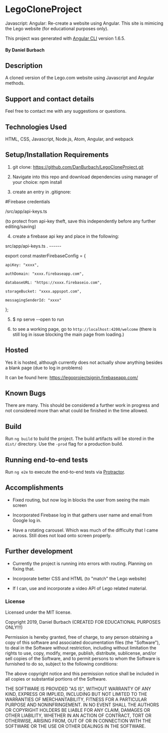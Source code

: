 # LegoCloneProject

Javascript: Angular: Re-create a website using Angular. This site is mimicing the Lego website (for educational purposes only).

This project was generated with [Angular CLI](https://github.com/angular/angular-cli) version 1.6.5.

#### By Daniel Burbach

## Description

A cloned version of the Lego.com website using Javascript and Angular methods.

## Support and contact details

Feel free to contact me with any suggestions or questions.

## Technologies Used

HTML, CSS, Javascript, Node.js, Atom, Angular, and webpack

## Setup/Installation Requirements

1. git clone: https://github.com/DanBurbach/LegoCloneProject.git

2. Navigate into this repo and download dependencies using manager of your choice: npm install

3. create an entry in .gitignore:

#Firebase credentials

/src/app/api-keys.ts

(to protect from api-key theft, save this independently before any further editing/saving)

4. create a firebase api key and place in the following:

src/app/api-keys.ts .  ------

export const masterFirebaseConfig = {

    apiKey: "xxxx",
    
    authDomain: "xxxx.firebaseapp.com",
    
    databaseURL: "https://xxxx.firebaseio.com",
    
    storageBucket: "xxxx.appspot.com",
    
    messagingSenderId: "xxxx"
    
  };

5. $ np serve --open to run

6. to see a working page, go to `http://localhost:4200/welcome`
(there is still log in issue blocking the main page from loading.)

## Hosted
Yes it is hosted, although currently does not actually show anything besides a blank page (due to log in problems)

It can be found here: https://legoprojectsignin.firebaseapp.com/

## Known Bugs

There are many. This should be considered a further work in progress and not considered more than what could be finished in the time allowed.

## Build

Run `ng build` to build the project. The build artifacts will be stored in the `dist/` directory. Use the `-prod` flag for a production build.

## Running end-to-end tests

Run `ng e2e` to execute the end-to-end tests via [Protractor](http://www.protractortest.org/).

## Accomplishments

- Fixed routing, but now log in blocks the user from seeing the main screen

- Incorporated Firebase log in that gathers user name and email from Google log in.

- Have a rotating carousel. Which was much of the difficulty that I came across. Still does not load onto screen properly.

## Further development

- Currently the project is running into errors with routing. Planning on fixing that.

- Incorporate better CSS and HTML (to "match" the Lego website)

- If I can, use and incorporate a video API of Lego related material.

### License

Licensed under the MIT license.

Copyright 2019, Daniel Burbach
(CREATED FOR EDUCATIONAL PURPOSES ONLY!!!)

Permission is hereby granted, free of charge, to any person obtaining a copy of this software and associated documentation files (the "Software"),
to deal in the Software without restriction, including without limitation the rights to use, copy, modify, merge, publish, distribute, sublicense,
and/or sell copies of the Software, and to permit persons to whom the Software is furnished to do so, subject to the following conditions:

The above copyright notice and this permission notice shall be included in all copies or substantial portions of the Software.

THE SOFTWARE IS PROVIDED "AS IS", WITHOUT WARRANTY OF ANY KIND, EXPRESS OR IMPLIED, INCLUDING BUT NOT LIMITED TO THE WARRANTIES OF MERCHANTABILITY,
FITNESS FOR A PARTICULAR PURPOSE AND NONINFRINGEMENT. IN NO EVENT SHALL THE AUTHORS OR COPYRIGHT HOLDERS BE LIABLE FOR ANY CLAIM, DAMAGES OR OTHER LIABILITY,
WHETHER IN AN ACTION OF CONTRACT, TORT OR OTHERWISE, ARISING FROM, OUT OF OR IN CONNECTION WITH THE SOFTWARE OR THE USE OR OTHER DEALINGS IN THE SOFTWARE.
